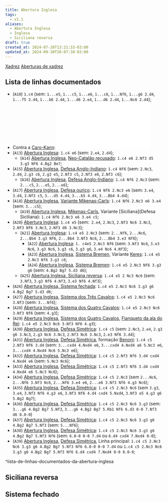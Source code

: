 ```yaml
---
title: Abertura Inglesa
tags:
  - v1.1
aliases:
  - Abertura Inglesa
  - Inglesa
  - Siciliana reversa
draft: true
created_at: 2024-07-26T13:21:33-03:00
updated_at: 2024-09-30T20:07:38-03:00
---
```


[Xadrez](../../../../sementes/2024/07/06/Xadrez.md)
[Aberturas de xadrez](../../../../atomos/2024/07/26/Xadrez_Aberturas.md)
## Lista de linhas documentados
- (`A10`) `1.c4` (sem: `1...e5`, `1...c5`, `1...e6`, `1...c6`, `1...Nf6`, `1...g6 2.d4`, `1...f5 2.d4`, `1...b6 2.d4`, `1...d6 2.e4`, `1...d6 2.d4`, `1...Nc6 2.d4`);
-  Contra a [Caro-Kann](../../../../ideias/2024/07/26/Xadrez_Caro_Kann.md): ![2024-07-05-Caro_Kann](../../../../ideias/2024/07/26/Xadrez_Caro_Kann.md#Linhas%20contra%20a%20abertura%20inglesa)
-  (`A13`) [Abertura Inglesa](Xadrez_Abertura_Inglesa.md): `1.c4 e6` (sem: `2.e4`, `2.d4`);
	-  (`A14`) [Abertura Inglesa](Xadrez_Abertura_Inglesa.md), [Neo-Catalão recusado](../12/Neo_Catalao_recusado.md): `1.c4 e6 2.Nf3 d5 3.g3 Nf6 4.Bg2 Be7`;
-  (`A15`) [Abertura Inglesa](Xadrez_Abertura_Inglesa.md), [Defesa Anglo-Indiano](../12/Xadrez_Defesa_Anglo_Indiano.md): `1.c4 Nf6` (sem: `2.Nc3`, `2.d4`, `2.g3 c6`, `2.g3 e5`, `2.Nf3 c5`, `2.Nf3 e6`, `2.Nf3 c6`);
	-  (`A16`) [Abertura Inglesa](Xadrez_Abertura_Inglesa.md), [Defesa Anglo-Indiano](../12/Xadrez_Defesa_Anglo_Indiano.md): `1.c4 Nf6 2.Nc3` (sem: `2...c5`, `2...e5`, `2...e6`);
- (`A17`) [Abertura Inglesa](Xadrez_Abertura_Inglesa.md), [Defesa ouriço](../12/Xadrez_Defesa_ourico.md): `1.c4 Nf6 2.Nc3 e6` (sem: `3.e4`, `3.d4`, `3.Nf3 c5`, `3...d5 4.d4`, `3...b5 4.d4`, `3...Bb4 4.d4`);
- (`A18`) [Abertura Inglesa](Xadrez_Abertura_Inglesa.md), [Variante Mikenas-Carls](../12/Xadrez_Mikenas_Carls.md): `1.c4 Nf6 2.Nc3 e6 3.e4` (sem: `3...c5`);
	- (`A19`) [Abertura Inglesa](Xadrez_Abertura_Inglesa.md), [Mikenas-Carls](../12/Xadrez_Mikenas_Carls.md), Variante [Siciliana](Defesa Siciliana): `1.c4 Nf6 2.Nc3 e6 3.e4 c5`;
-  (`A20`) [Abertura Inglesa](Xadrez_Abertura_Inglesa.md): `1.c4 e5` (sem:` 2.e4`, `2.Nc3`, `2.Nf3 Nc6 3.Nc3`, `2.Nf3 Nf6 3.Nc3`, `2.Nf3 d6 3.Nc3`);
	-  (`A21`) [Abertura Inglesa](Xadrez_Abertura_Inglesa.md): `1.c4 e5 2.Nc3` (sem: `2...Nf6`, `2...Nc6`, `2...Bb4 3.g3 Nf6`, `2...Bb4 3.Nf3 Nc6`, `2...Bb4 3.e3 Nf6`);
		-  (`A22`) [Abertura Inglesa](Xadrez_Abertura_Inglesa.md): `1. c4e5 2.Nc3 Nf6` (sem: `3.Nf3 Nc6`, `3.e3 Nc6`, `3.g3 Nc6`, `3.g3 c6`, `3.g3 g6`, `3.e4 Nc6 4.Nf3`);
		-  (`A23`) [Abertura Inglesa](Xadrez_Abertura_Inglesa.md), [Sistema Bremen](../12/Xadrez_Sistema_Bremen.md), Variante [Keres](../12/Xadrez_Keres.md): `1.c4 e5 2.Nc3 Nf6 3.g3 c6`;
		-  (`A24`) [Abertura Inglesa](Xadrez_Abertura_Inglesa.md), [Sistema Bremen](../12/Xadrez_Sistema_Bremen.md): `1.c4 e5 2.Nc3 Nf6 3.g3 g6` (sem: `4.Bg2 Bg7 5.d3 d6`);
	-  (`A25`) [Abertura Inglesa, Siciliana reversa](Xadrez_Abertura_Inglesa.md): `1.c4 e5 2 Nc3 Nc6` (sem: `3.Nf3`, `3.g3 Nf6 4.Nf3`, `3.e3 Nf6 4.Nf3`);
-  (`A26`) [Abertura Inglesa, Sistema fechada](Xadrez_Abertura_Inglesa.md): `1.c4 e5 2.Nc3 Nc6 3.g3 g6 4.Bg2 Bg7 5.d3 d6`;
-  (`A27`) [Abertura Inglesa](Xadrez_Abertura_Inglesa.md), [Sistema dos Três Cavalos](../12/Xadrez_Sistema_dos_Tres_Cavalos.md): `1.c4 e5 2.Nc3 Nc6 3.Nf3` (sem: `3...Nf6`);
-  (`A28`) [Abertura Inglesa](Xadrez_Abertura_Inglesa.md), [Sistema dos Quatro Cavalos](../12/Xadrez_Sistema_dos_Quatro_Cavalos.md): `1.c4 e5 2.Nc3 Nc6 3.Nf3 Nf6` (sem: `4.g3`);
-  (`A29`) [Abertura Inglesa](Xadrez_Abertura_Inglesa.md), [Sistema dos Quatro Cavalos](../12/Xadrez_Sistema_dos_Quatro_Cavalos.md), [Fianqueto da ala do Rei](../../../../sementes/2024/07/01/Xadrez_Fianqueto.md): `1.c4 e5 2.Nc3 Nc6 3.Nf3 Nf6 4.g3`);
-  (`A30`) [Abertura Inglesa](Xadrez_Abertura_Inglesa.md), [Defesa Simétrica](../../../../sementes/2024/07/12/Xadrez_Defesa_Simetrica.md): `1.c4 c5` (sem: `2.Nc3`, `2.e4`, `2.g3 g6 3.Nc3`, `2.g3 Nc6 3.Nc3`, `2.Nf3 Nc6 3.Nc3`, `2.e3 Nf6 3.d4`);
-  (`A31`) [Abertura Inglesa](Xadrez_Abertura_Inglesa.md), [Defesa Simétrica](../../../../sementes/2024/07/12/Xadrez_Defesa_Simetrica.md), formação [Benoni](../12/Xadrez_Benoni.md): `1.c4 c5 2.Nf3 Nf6 3.d4` (sem: `3...cxd4 4.Nxd4 e6`, `3...cxd4 4.Nxd4 a6 5.Nc3 e6`, `3...cxd4 4.Nxd4 Nc6 5.Nc3 e6`);
-  (`A32`) [Abertura Inglesa](Xadrez_Abertura_Inglesa.md), [Defesa Simétrica](../../../../sementes/2024/07/12/Xadrez_Defesa_Simetrica.md): `1.c4 c5 2.Nf3 Nf6 3.d4 cxd4 4.Nxd4 e6` (sem: `5.Nc3 Nc6`);
-  (`A33`) [Abertura Inglesa](Xadrez_Abertura_Inglesa.md), [Defesa Simétrica](../../../../sementes/2024/07/12/Xadrez_Defesa_Simetrica.md): `1.c4 c5 2.Nf3 Nf6 3.d4 cxd4 4.Nxd4 e6 5.Nc3 Nc6`);
-  (`A34`) [Abertura Inglesa](Xadrez_Abertura_Inglesa.md), [Defesa Simétrica](../../../../sementes/2024/07/12/Xadrez_Defesa_Simetrica.md): `1.c4 c5 2.Nc3` (sem `2...Nc6`, `2...Nf6 3.Nf3 Nc6`, `2...Nf6 3.e4 e6`, `2...e6 3.Nf3 Nf6 4.g3 Nc6`);
-  (`A35`) [Abertura Inglesa](Xadrez_Abertura_Inglesa.md), [Defesa Simétrica](../../../../sementes/2024/07/12/Xadrez_Defesa_Simetrica.md): `1.c4 c5 2.Nc3 Nc6` (sem `3.g3`, `3.e4`, `3.Nf3 Nf6 4.g3 e6`, `3.Nf3 Nf6 4.d4 cxd4 5.Nxd4`, `3.Nf3 e5 4.g3 g6 5.Bg2 Bg7`);
- (`A36`) [Abertura Inglesa](Xadrez_Abertura_Inglesa.md), [Defesa Simétrica](../../../../sementes/2024/07/12/Xadrez_Defesa_Simetrica.md): `1.c4 c5 2.Nc3 Nc6 3.g3` (sem: `3...g6 4.Bg2 Bg7 5.Nf3`, `3...g6 4.Bg2 Bg7 5.Rb1 Nf6 6.d3 0-0 7.Nf3 d6 8.0-0`)
- (`A37`) [Abertura Inglesa](Xadrez_Abertura_Inglesa.md), [Defesa Simétrica](../../../../sementes/2024/07/12/Xadrez_Defesa_Simetrica.md): `1.c4 c5 2.Nc3 Nc6 3.g3 g6 4.Bg2 Bg7 5.Nf3` (sem: `5...Nf6`);
- (`A38`) [Abertura Inglesa](Xadrez_Abertura_Inglesa.md), [Defesa Simétrica](../../../../sementes/2024/07/12/Xadrez_Defesa_Simetrica.md): `1.c4 c5 2.Nc3 Nc6 3.g3 g6 4.Bg2 Bg7 5.Nf3 Nf6` (sem: `6.0-0 0-0 7.d4` ou `6.d4 cxd4 7.Nxd4 0-0`);
- (`A39`) [Abertura Inglesa](Xadrez_Abertura_Inglesa.md), [Defesa Simétrica](../../../../sementes/2024/07/12/Xadrez_Defesa_Simetrica.md), Linha principal: `1.c4 c5 2.Nc3 Nc6 3.g3 g6 4.Bg2 Bg7 5.Nf3 Nf6 6.0-0 0-0 7.d4` ou `1.c4 c5 2.Nc3 Nc6 3.g3 g6 4.Bg2 Bg7 5.Nf3 Nf6 6.d4 cxd4 7.Nxd4 0-0 8.0-0`;

^lista-de-linhas-documentados-da-abertura-inglesa

## Siciliana reversa

## Sistema fechado 